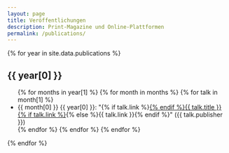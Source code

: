 ```yaml
---
layout: page
title: Veröffentlichungen
description: Print-Magazine und Online-Plattformen
permalink: /publications/
---
```


{% for year in site.data.publications %}
<h2>{{ year[0] }}</h2>
<ul class="talk-list">
    {% for months in year[1] %}
        {% for month in months %}
            {% for talk in month[1] %}
    <li>{{ month[0] }} {{ year[0] }}: "{% if talk.link %}<a href="{{ talk.link }}">{% endif %}{{ talk.title }}{% if talk.link %}</a>{% else %}{{ talk.link }}{% endif %}" ({{ talk.publisher }})</li>            
            {% endfor %}
        {% endfor %}
    {% endfor %}
</ul>
{% endfor %}
